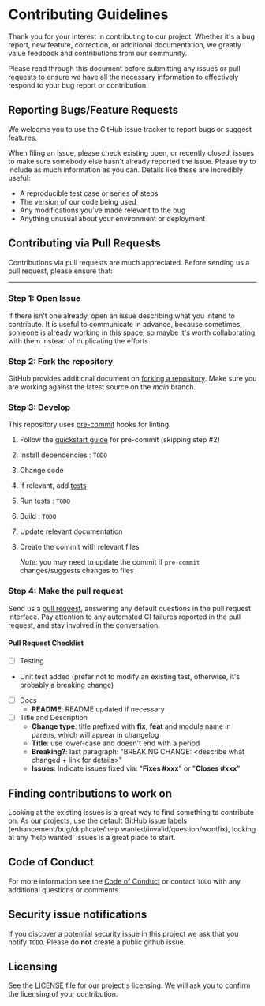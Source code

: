 # Contributing Guidelines

Thank you for your interest in contributing to our project.
Whether it's a bug report, new feature, correction, or additional
documentation, we greatly value feedback and contributions from our community.

Please read through this document before submitting any
issues or pull requests to ensure we have all the necessary
information to effectively respond to your bug report or contribution.

## Reporting Bugs/Feature Requests

We welcome you to use the GitHub issue tracker to report bugs or suggest features.

When filing an issue, please check existing open, or recently closed,
issues to make sure somebody else hasn't already
reported the issue.
Please try to include as much information as you can. Details like these are incredibly useful:

- A reproducible test case or series of steps
- The version of our code being used
- Any modifications you've made relevant to the bug
- Anything unusual about your environment or deployment

## Contributing via Pull Requests

Contributions via pull requests are much appreciated. Before sending us a pull request, please ensure that:

---

### Step 1: Open Issue

If there isn't one already, open an issue describing what you intend to contribute.
It is useful to communicate in advance, because sometimes, someone is already working in this space,
so maybe it's worth collaborating with them instead of duplicating the efforts.

### Step 2: Fork the repository

GitHub provides additional document on [forking a repository](https://help.github.com/articles/fork-a-repo/).
Make sure you are working against the latest source on the _main_ branch.

### Step 3: Develop

This repository uses [pre-commit](https://pre-commit.com/) hooks for linting.

1. Follow the [quickstart guide](https://pre-commit.com/#quick-start) for pre-commit (skipping step #2)
1. Install dependencies : `TODO`
1. Change code
1. If relevant, add [tests](./test/)
1. Run tests : `TODO`
1. Build : `TODO`
1. Update relevant documentation
1. Create the commit with relevant files

   _Note:_ you may need to update the commit if `pre-commit` changes/suggests changes to files

### Step 4: Make the pull request

Send us a [pull request](https://help.github.com/articles/creating-a-pull-request/),
answering any default questions in the pull request interface.
Pay attention to any automated CI failures reported in the pull request, and stay involved in the conversation.

#### Pull Request Checklist

- [ ] Testing
- Unit test added (prefer not to modify an existing test, otherwise,
  it's probably a breaking change)
- [ ] Docs
  - **README**: README updated if necessary
- [ ] Title and Description
  - **Change type**: title prefixed with **fix**, **feat** and module name in parens, which will appear in changelog
  - **Title**: use lower-case and doesn't end with a period
  - **Breaking?**: last paragraph: "BREAKING CHANGE: \<describe what changed + link for details\>"
  - **Issues**: Indicate issues fixed via: "**Fixes #xxx**" or "**Closes #xxx**"

## Finding contributions to work on

Looking at the existing issues is a great way to find something to contribute on.
As our projects, use the default GitHub issue labels (enhancement/bug/duplicate/help wanted/invalid/question/wontfix),
looking at any 'help wanted' issues is a great place to start.

## Code of Conduct

For more information see the [Code of Conduct](./CODE_OF_CONDUCT.md) or contact
`TODO` with any additional questions or comments.

## Security issue notifications

If you discover a potential security issue in this project we ask that you notify `TODO`.
Please do **not** create a public github issue.

## Licensing

See the [LICENSE](LICENSE) file for our project's licensing. We will ask you to confirm the licensing of your contribution.
